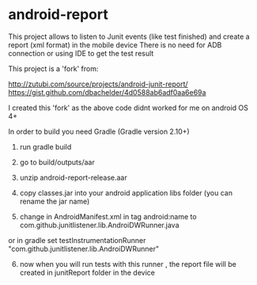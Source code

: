 # android-report

This project allows to listen to Junit events (like test finished) and create a report (xml format) in the mobile device 
There is no need for ADB connection or using IDE to get the test result 

This project is a 'fork'  from:

http://zutubi.com/source/projects/android-junit-report/
https://gist.github.com/dbachelder/4d0588ab6adf0aa6e69a


I created this 'fork' as the above code didnt worked for me on android OS 4+


In order to build you need Gradle (Gradle version 2.10+)

1) run gradle build 

2) go to build/outputs/aar

3) unzip android-report-release.aar

4) copy classes.jar into your android application libs folder (you can rename the jar name)

5) change in AndroidManifest.xml in <instrumentation> tag android:name to com.github.junitlistener.lib.AndroiDWRunner.java

or in gradle set testInstrumentationRunner "com.github.junitlistener.lib.AndroiDWRunner"

6) now when you will run tests with this runner , the report file will be created in junitReport folder in the device 
